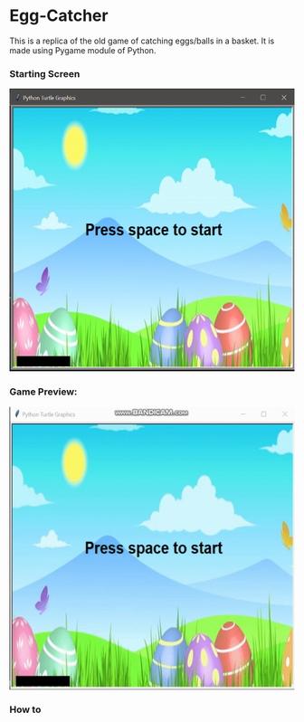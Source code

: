 # Egg-Catcher
This is a replica of the old game of catching eggs/balls in a basket.
It is made using Pygame module of Python.

<h3>Starting Screen</h3>
<img src="start.PNG" height=500px>

<h3>Game Preview:</h3>
<img src="egg-catcher gif.gif" height=500px>

<h3>How to 
